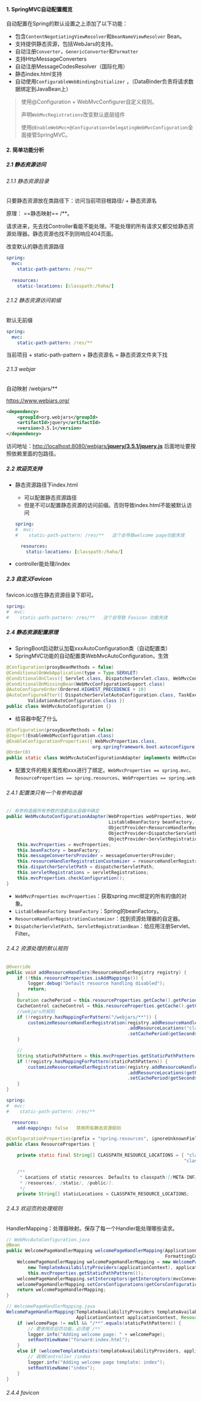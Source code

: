 #### 1. SpringMVC自动配置概览

自动配置在Spring的默认设置之上添加了以下功能：

- 包含`ContentNegotiatingViewResolver`和`BeanNameViewResolver` Bean。
- 支持提供静态资源，包括WebJars的支持。
- 自动注册`Converter`，`GenericConverter`和`Formatter`
- 支持HttpMessageConverters
- 自动注册MessageCodesResolver（国际化用）
- 静态index.html支持
- 自动使用`ConfigurableWebBindingInitializer` ，（DataBinder负责将请求数据绑定到JavaBean上）

>使用@Configuration + WebMvcConfigurer自定义规则。
>
>声明`WebMvcRegistrations`改变默认底层组件
>
>使用`@EnableWebMvc+@Configuration+DelegatingWebMvcConfiguration`全面接管SpringMVC。

#### 2. 简单功能分析

##### 2.1 静态资源访问

###### 2.1.1 静态资源目录

只要静态资源放在类路径下：访问当前项目根路径/ + 静态资源名 

原理： ==静态映射== /**。

请求进来，先去找Controller看能不能处理。不能处理的所有请求又都交给静态资源处理器。静态资源也找不到则响应404页面。

改变默认的静态资源路径

```yaml
spring:
  mvc:
    static-path-pattern: /res/**
  
  resources:
    static-locations: [classpath:/haha/]
```

###### 2.1.2 静态资源访问前缀

默认无前缀

```yaml
spring:
  mvc: 
    static-path-pattern: /res/**
```

当前项目 + static-path-pattern + 静态资源名 = 静态资源文件夹下找

###### 2.1.3 webjar

自动映射 /webjars/**

https://www.webjars.org/

```xml
<dependency>
    <groupId>org.webjars</groupId>
    <artifactId>jquery</artifactId>
    <version>3.5.1</version>
</dependency>
```

访问地址：[http://localhost:8080/webjars/**jquery/3.5.1/jquery.js**](http://localhost:8080/webjars/jquery/3.5.1/jquery.js)  后面地址要按照依赖里面的包路径。

##### 2.2 欢迎页支持

- 静态资源路径下index.html

  - 可以配置静态资源路径
  - 但是不可以配置静态资源的访问前缀。否则导致index.html不能被默认访问

  ```yaml
  spring:
  #  mvc:
  #    static-path-pattern: /res/**   这个会导致welcome page功能失效
  
    resources:
      static-locations: [classpath:/haha/]
  ```

- controller能处理/index

##### 2.3 自定义Favicon

favicon.ico放在静态资源目录下即可。

```yaml
spring:
#  mvc:
#    static-path-pattern: /res/**   这个会导致 Favicon 功能失效
```

##### 2.4 静态资源配置原理

- SpringBoot启动默认加载xxxAutoConfiguration类（自动配置类）
- SpringMVC功能的自动配置类WebMvcAutoConfiguration，生效

```java
@Configuration(proxyBeanMethods = false)
@ConditionalOnWebApplication(type = Type.SERVLET)
@ConditionalOnClass({ Servlet.class, DispatcherServlet.class, WebMvcConfigurer.class })
@ConditionalOnMissingBean(WebMvcConfigurationSupport.class)
@AutoConfigureOrder(Ordered.HIGHEST_PRECEDENCE + 10)
@AutoConfigureAfter({ DispatcherServletAutoConfiguration.class, TaskExecutionAutoConfiguration.class,
		ValidationAutoConfiguration.class })
public class WebMvcAutoConfiguration {}
```

- 给容器中配了什么

```java
@Configuration(proxyBeanMethods = false)
@Import(EnableWebMvcConfiguration.class)
@EnableConfigurationProperties({ WebMvcProperties.class,
                                org.springframework.boot.autoconfigure.web.ResourceProperties.class, WebProperties.class })
@Order(0)
public static class WebMvcAutoConfigurationAdapter implements WebMvcConfigurer {}
```

- 配置文件的相关属性和xxx进行了绑定。`WebMvcProperties == spring.mvc`、`ResourceProperties == spring.resources`、`WebProperties == spring.web`

###### 2.4.1 配置类只有一个有参构造器

```java
// 有参构造器所有参数的值都会从容器中确定
public WebMvcAutoConfigurationAdapter(WebProperties webProperties, WebMvcProperties mvcProperties,
                                      ListableBeanFactory beanFactory, ObjectProvider<HttpMessageConverters> messageConvertersProvider,
                                      ObjectProvider<ResourceHandlerRegistrationCustomizer> resourceHandlerRegistrationCustomizerProvider,
                                      ObjectProvider<DispatcherServletPath> dispatcherServletPath,
                                      ObjectProvider<ServletRegistrationBean<?>> servletRegistrations) {
    this.mvcProperties = mvcProperties;
    this.beanFactory = beanFactory;
    this.messageConvertersProvider = messageConvertersProvider;
    this.resourceHandlerRegistrationCustomizer = resourceHandlerRegistrationCustomizerProvider.getIfAvailable();
    this.dispatcherServletPath = dispatcherServletPath;
    this.servletRegistrations = servletRegistrations;
    this.mvcProperties.checkConfiguration();
}
```

- `WebMvcProperties mvcProperties`：获取spring.mvc绑定的所有的值的对象。
- `ListableBeanFactory beanFactory`：Spring的beanFactory。
- `ResourceHandlerRegistrationCustomizer`：找到资源处理器的自定器。
- `DispatcherServletPath`、`ServletRegistrationBean`：给应用注册Servlet、Filter。

###### 2.4.2 资源处理的默认规则

```java
@Override
public void addResourceHandlers(ResourceHandlerRegistry registry) {
    if (!this.resourceProperties.isAddMappings()) {
        logger.debug("Default resource handling disabled");
        return;
    }
    Duration cachePeriod = this.resourceProperties.getCache().getPeriod();
    CacheControl cacheControl = this.resourceProperties.getCache().getCachecontrol().toHttpCacheControl();
    //webjars的规则
    if (!registry.hasMappingForPattern("/webjars/**")) {
        customizeResourceHandlerRegistration(registry.addResourceHandler("/webjars/**")
                                             .addResourceLocations("classpath:/META-INF/resources/webjars/")
                                             .setCachePeriod(getSeconds(cachePeriod)).setCacheControl(cacheControl));
    }

    //
    String staticPathPattern = this.mvcProperties.getStaticPathPattern();
    if (!registry.hasMappingForPattern(staticPathPattern)) {
        customizeResourceHandlerRegistration(registry.addResourceHandler(staticPathPattern)
                                             .addResourceLocations(getResourceLocations(this.resourceProperties.getStaticLocations()))
                                             .setCachePeriod(getSeconds(cachePeriod)).setCacheControl(cacheControl));
    }
}
```

```yaml
spring:
#  mvc:
#    static-path-pattern: /res/**

  resources:
    add-mappings: false   禁用所有静态资源规则
```

```java
@ConfigurationProperties(prefix = "spring.resources", ignoreUnknownFields = false)
public class ResourceProperties {

    private static final String[] CLASSPATH_RESOURCE_LOCATIONS = { "classpath:/META-INF/resources/",
                                                                  "classpath:/resources/", "classpath:/static/", "classpath:/public/" };

    /**
	 * Locations of static resources. Defaults to classpath:[/META-INF/resources/,
	 * /resources/, /static/, /public/].
	 */
    private String[] staticLocations = CLASSPATH_RESOURCE_LOCATIONS;
```

###### 2.4.3 欢迎页的处理规则

HandlerMapping：处理器映射。保存了每一个Handler能处理哪些请求。

```java
// WebMvcAutoConfiguration.java
@Bean
public WelcomePageHandlerMapping welcomePageHandlerMapping(ApplicationContext applicationContext,
                                                           FormattingConversionService mvcConversionService, ResourceUrlProvider mvcResourceUrlProvider) {
    WelcomePageHandlerMapping welcomePageHandlerMapping = new WelcomePageHandlerMapping(
        new TemplateAvailabilityProviders(applicationContext), applicationContext, getWelcomePage(),
        this.mvcProperties.getStaticPathPattern());
    welcomePageHandlerMapping.setInterceptors(getInterceptors(mvcConversionService, mvcResourceUrlProvider));
    welcomePageHandlerMapping.setCorsConfigurations(getCorsConfigurations());
    return welcomePageHandlerMapping;
}

// WelcomePageHandlerMapping.java
WelcomePageHandlerMapping(TemplateAvailabilityProviders templateAvailabilityProviders,
                          ApplicationContext applicationContext, Resource welcomePage, String staticPathPattern) {
    if (welcomePage != null && "/**".equals(staticPathPattern)) {
        // 要使用欢迎页功能，必须是`/**`
        logger.info("Adding welcome page: " + welcomePage);
        setRootViewName("forward:index.html");
    }
    else if (welcomeTemplateExists(templateAvailabilityProviders, applicationContext)) {
        // 调用Controller /index
        logger.info("Adding welcome page template: index");
        setRootViewName("index");
    }
}
```

###### 2.4.4 favicon

